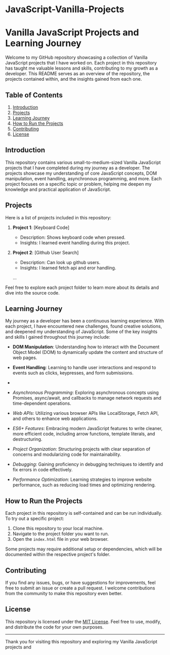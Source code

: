 # JavaScript-Vanilla-Projects
# Vanilla JavaScript Projects and Learning Journey

Welcome to my GitHub repository showcasing a collection of Vanilla JavaScript projects that I have worked on. Each project in this repository has taught me valuable lessons and skills, contributing to my growth as a developer. This README serves as an overview of the repository, the projects contained within, and the insights gained from each one.

## Table of Contents

1. [Introduction](#introduction)
2. [Projects](#projects)
3. [Learning Journey](#learning-journey)
4. [How to Run the Projects](#how-to-run-the-projects)
5. [Contributing](#contributing)
6. [License](#license)

## Introduction

This repository contains various small-to-medium-sized Vanilla JavaScript projects that I have completed during my journey as a developer. The projects showcase my understanding of core JavaScript concepts, DOM manipulation, event handling, asynchronous programming, and more. Each project focuses on a specific topic or problem, helping me deepen my knowledge and practical application of JavaScript.

## Projects

Here is a list of projects included in this repository:

1. **Project 1**: [Keyboard Code]
   - Description: Shows keyboard code when pressed.
   - Insights:  I learned event handling during this project.
2. **Project 2**: [Github User Search]
   - Description: Can look up github users.
   - Insights:  I learned fetch api and eror handling.

   ...

Feel free to explore each project folder to learn more about its details and dive into the source code.

## Learning Journey

My journey as a developer has been a continuous learning experience. With each project, I have encountered new challenges, found creative solutions, and deepened my understanding of JavaScript. Some of the key insights and skills I gained throughout this journey include:

- **DOM Manipulation**: Understanding how to interact with the Document Object Model (DOM) to dynamically update the content and structure of web pages.

- **Event Handling**: Learning to handle user interactions and respond to events such as clicks, keypresses, and form submissions.
- 
- *Asynchronous Programming*: Exploring asynchronous concepts using Promises, async/await, and callbacks to manage network requests and time-dependent operations.

- *Web APIs*: Utilizing various browser APIs like LocalStorage, Fetch API, and others to enhance web applications.

- *ES6+ Features*: Embracing modern JavaScript features to write cleaner, more efficient code, including arrow functions, template literals, and destructuring.

- *Project Organization*: Structuring projects with clear separation of concerns and modularizing code for maintainability.

- *Debugging*: Gaining proficiency in debugging techniques to identify and fix errors in code effectively.

- *Performance Optimization*: Learning strategies to improve website performance, such as reducing load times and optimizing rendering.

## How to Run the Projects

Each project in this repository is self-contained and can be run individually. To try out a specific project:

1. Clone this repository to your local machine.
2. Navigate to the project folder you want to run.
3. Open the `index.html` file in your web browser.

Some projects may require additional setup or dependencies, which will be documented within the respective project's folder.

## Contributing

If you find any issues, bugs, or have suggestions for improvements, feel free to submit an issue or create a pull request. I welcome contributions from the community to make this repository even better.

## License

This repository is licensed under the [MIT License](LICENSE). Feel free to use, modify, and distribute the code for your own purposes.

---

Thank you for visiting this repository and exploring my Vanilla JavaScript projects and
